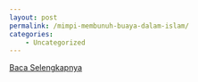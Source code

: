 ```yaml
---
layout: post
permalink: /mimpi-membunuh-buaya-dalam-islam/
categories:
    - Uncategorized
---
```


[Baca Selengkapnya](/08)